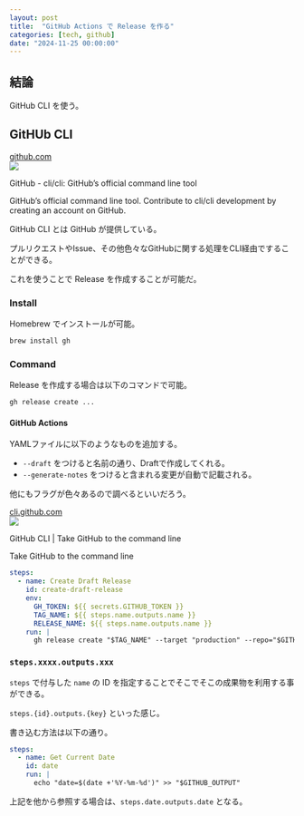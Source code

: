 ```yaml
---
layout: post
title:  "GitHub Actions で Release を作る"
categories: [tech, github]
date: "2024-11-25 00:00:00"
---
```


## 結論

GitHub CLI を使う。

## GitHUb CLI


<div class="card">
  <a href="https://github.com/cli/cli"></a>
  <div class="card__header">
    <a href="https://github.com/cli/cli">github.com</a>
  </div>
  <div class="card__image">
    <img src="https://repository-images.githubusercontent.com/212613049/d51e7480-f84b-11ea-84d5-4ef1c4d2a5bc">
  </div>
  <div class="card__title">
    <p>GitHub - cli/cli: GitHub’s official command line tool</p>
  </div>
  <div class="card__description">
    <p>GitHub’s official command line tool. Contribute to cli/cli development by creating an account on GitHub.</p>
  </div>
</div>


GitHub CLI とは GitHub が提供している。

プルリクエストやIssue、その他色々なGitHubに関する処理をCLI経由ですることができる。

これを使うことで Release を作成することが可能だ。

### Install

Homebrew でインストールが可能。

```sh
brew install gh	
```

### Command

Release を作成する場合は以下のコマンドで可能。

```sh
gh release create ...
```

#### GitHub Actions

YAMLファイルに以下のようなものを追加する。

- `--draft` をつけると名前の通り、Draftで作成してくれる。
- `--generate-notes` をつけると含まれる変更が自動で記載される。

他にもフラグが色々あるので調べるといいだろう。


<div class="card">
  <a href="https://cli.github.com/manual/gh_release_create"></a>
  <div class="card__header">
    <a href="https://cli.github.com/manual/gh_release_create">cli.github.com</a>
  </div>
  <div class="card__image">
    <img src="https://cli.github.com/assets/images/social-card.png">
  </div>
  <div class="card__title">
    <p>GitHub CLI | Take GitHub to the command line</p>
  </div>
  <div class="card__description">
    <p>Take GitHub to the command line</p>
  </div>
</div>


```yml
steps:
  - name: Create Draft Release
    id: create-draft-release
    env: 
      GH_TOKEN: ${{ secrets.GITHUB_TOKEN }}
      TAG_NAME: ${{ steps.name.outputs.name }}
      RELEASE_NAME: ${{ steps.name.outputs.name }}
    run: |
      gh release create "$TAG_NAME" --target "production" --repo="$GITHUB_REPOSITORY" --title="$RELEASE_NAME" --generate-notes --draft
```

### `steps.xxxx.outputs.xxx`

`steps` で付与した `name` の ID を指定することでそこでそこの成果物を利用する事ができる。

`steps.{id}.outputs.{key}` といった感じ。

書き込む方法は以下の通り。

```yml
steps:
  - name: Get Current Date
    id: date
    run: |
      echo "date=$(date +'%Y-%m-%d')" >> "$GITHUB_OUTPUT"
```

上記を他から参照する場合は、`steps.date.outputs.date` となる。
